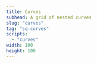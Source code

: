 ```yaml
---
title: Curves
subhead: A grid of nested curves
slug: "curves"
tag: "sq-curves"
scripts:
  - "curves"
width: 100
height: 100
---
```

